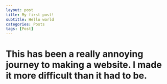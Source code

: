 ```yaml
---
layout: post
title: My first post!
subtitle: Hello world
categories: Posts
tags: [Post]
---
```


# This has been a really annoying journey to making a website. I made it more difficult than it had to be.